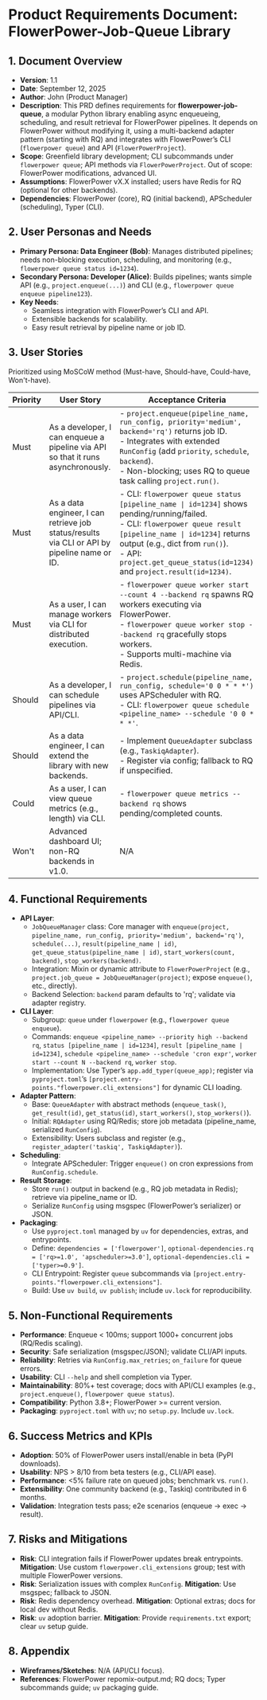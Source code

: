 # Product Requirements Document: FlowerPower-Job-Queue Library

## 1. Document Overview
- **Version**: 1.1  
- **Date**: September 12, 2025  
- **Author**: John (Product Manager)  
- **Description**: This PRD defines requirements for **flowerpower-job-queue**, a modular Python library enabling async enqueueing, scheduling, and result retrieval for FlowerPower pipelines. It depends on FlowerPower without modifying it, using a multi-backend adapter pattern (starting with RQ) and integrates with FlowerPower’s CLI (`flowerpower queue`) and API (`FlowerPowerProject`).  
- **Scope**: Greenfield library development; CLI subcommands under `flowerpower queue`; API methods via `FlowerPowerProject`. Out of scope: FlowerPower modifications, advanced UI.  
- **Assumptions**: FlowerPower vX.X installed; users have Redis for RQ (optional for other backends).  
- **Dependencies**: FlowerPower (core), RQ (initial backend), APScheduler (scheduling), Typer (CLI).  

## 2. User Personas and Needs
- **Primary Persona: Data Engineer (Bob)**: Manages distributed pipelines; needs non-blocking execution, scheduling, and monitoring (e.g., `flowerpower queue status id=1234`).  
- **Secondary Persona: Developer (Alice)**: Builds pipelines; wants simple API (e.g., `project.enqueue(...)`) and CLI (e.g., `flowerpower queue enqueue pipeline123`).  
- **Key Needs**:  
  - Seamless integration with FlowerPower’s CLI and API.  
  - Extensible backends for scalability.  
  - Easy result retrieval by pipeline name or job ID.  

## 3. User Stories
Prioritized using MoSCoW method (Must-have, Should-have, Could-have, Won't-have).

| Priority | User Story | Acceptance Criteria |
|----------|------------|----------------------|
| Must | As a developer, I can enqueue a pipeline via API so that it runs asynchronously. | - `project.enqueue(pipeline_name, run_config, priority='medium', backend='rq')` returns job ID.<br>- Integrates with extended `RunConfig` (add `priority`, `schedule`, `backend`).<br>- Non-blocking; uses RQ to queue task calling `project.run()`. |
| Must | As a data engineer, I can retrieve job status/results via CLI or API by pipeline name or ID. | - CLI: `flowerpower queue status [pipeline_name \| id=1234]` shows pending/running/failed.<br>- CLI: `flowerpower queue result [pipeline_name \| id=1234]` returns output (e.g., dict from `run()`).<br>- API: `project.get_queue_status(id=1234)` and `project.result(id=1234)`. |
| Must | As a user, I can manage workers via CLI for distributed execution. | - `flowerpower queue worker start --count 4 --backend rq` spawns RQ workers executing via FlowerPower.<br>- `flowerpower queue worker stop --backend rq` gracefully stops workers.<br>- Supports multi-machine via Redis. |
| Should | As a developer, I can schedule pipelines via API/CLI. | - `project.schedule(pipeline_name, run_config, schedule='0 0 * * *')` uses APScheduler with RQ.<br>- CLI: `flowerpower queue schedule <pipeline_name> --schedule '0 0 * * *'`. |
| Should | As a data engineer, I can extend the library with new backends. | - Implement `QueueAdapter` subclass (e.g., `TaskiqAdapter`).<br>- Register via config; fallback to RQ if unspecified. |
| Could | As a user, I can view queue metrics (e.g., length) via CLI. | - `flowerpower queue metrics --backend rq` shows pending/completed counts. |
| Won't | Advanced dashboard UI; non-RQ backends in v1.0. | N/A |

## 4. Functional Requirements
- **API Layer**:
  - `JobQueueManager` class: Core manager with `enqueue(project, pipeline_name, run_config, priority='medium', backend='rq')`, `schedule(...)`, `result(pipeline_name | id)`, `get_queue_status(pipeline_name | id)`, `start_workers(count, backend)`, `stop_workers(backend)`.
  - Integration: Mixin or dynamic attribute to `FlowerPowerProject` (e.g., `project.job_queue = JobQueueManager(project)`; expose `enqueue()`, etc., directly).
  - Backend Selection: `backend` param defaults to 'rq'; validate via adapter registry.
- **CLI Layer**:
  - Subgroup: `queue` under `flowerpower` (e.g., `flowerpower queue enqueue`).
  - Commands: `enqueue <pipeline_name> --priority high --backend rq`, `status [pipeline_name | id=1234]`, `result [pipeline_name | id=1234]`, `schedule <pipeline_name> --schedule 'cron expr'`, `worker start --count N --backend rq`, `worker stop`.
  - Implementation: Use Typer’s `app.add_typer(queue_app)`; register via `pyproject.toml`’s `[project.entry-points."flowerpower.cli_extensions"]` for dynamic CLI loading.
- **Adapter Pattern**:
  - Base: `QueueAdapter` with abstract methods (`enqueue_task()`, `get_result(id)`, `get_status(id)`, `start_workers()`, `stop_workers()`).
  - Initial: `RQAdapter` using RQ/Redis; store job metadata (pipeline_name, serialized `RunConfig`).
  - Extensibility: Users subclass and register (e.g., `register_adapter('taskiq', TaskiqAdapter)`).
- **Scheduling**:
  - Integrate APScheduler: Trigger `enqueue()` on cron expressions from `RunConfig.schedule`.
- **Result Storage**:
  - Store `run()` output in backend (e.g., RQ job metadata in Redis); retrieve via pipeline_name or ID.
  - Serialize `RunConfig` using msgspec (FlowerPower’s serializer) or JSON.
- **Packaging**:
  - Use `pyproject.toml` managed by `uv` for dependencies, extras, and entrypoints.
  - Define: `dependencies = ['flowerpower']`, `optional-dependencies.rq = ['rq>=1.0', 'apscheduler>=3.0']`, `optional-dependencies.cli = ['typer>=0.9']`.
  - CLI Entrypoint: Register `queue` subcommands via `[project.entry-points."flowerpower.cli_extensions"]`.
  - Build: Use `uv build`, `uv publish`; include `uv.lock` for reproducibility.

## 5. Non-Functional Requirements
- **Performance**: Enqueue < 100ms; support 1000+ concurrent jobs (RQ/Redis scaling).
- **Security**: Safe serialization (msgspec/JSON); validate CLI/API inputs.
- **Reliability**: Retries via `RunConfig.max_retries`; `on_failure` for queue errors.
- **Usability**: CLI `--help` and shell completion via Typer.
- **Maintainability**: 80%+ test coverage; docs with API/CLI examples (e.g., `project.enqueue()`, `flowerpower queue status`).
- **Compatibility**: Python 3.8+; FlowerPower >= current version.
- **Packaging**: `pyproject.toml` with `uv`; no `setup.py`. Include `uv.lock`.

## 6. Success Metrics and KPIs
- **Adoption**: 50% of FlowerPower users install/enable in beta (PyPI downloads).
- **Usability**: NPS > 8/10 from beta testers (e.g., CLI/API ease).
- **Performance**: <5% failure rate on queued jobs; benchmark vs. `run()`.
- **Extensibility**: One community backend (e.g., Taskiq) contributed in 6 months.
- **Validation**: Integration tests pass; e2e scenarios (enqueue → exec → result).

## 7. Risks and Mitigations
- **Risk**: CLI integration fails if FlowerPower updates break entrypoints. **Mitigation**: Use custom `flowerpower.cli_extensions` group; test with multiple FlowerPower versions.
- **Risk**: Serialization issues with complex `RunConfig`. **Mitigation**: Use msgspec; fallback to JSON.
- **Risk**: Redis dependency overhead. **Mitigation**: Optional extras; docs for local dev without Redis.
- **Risk**: `uv` adoption barrier. **Mitigation**: Provide `requirements.txt` export; clear `uv` setup guide.

## 8. Appendix
- **Wireframes/Sketches**: N/A (API/CLI focus).
- **References**: FlowerPower repomix-output.md; RQ docs; Typer subcommands guide; `uv` packaging guide.